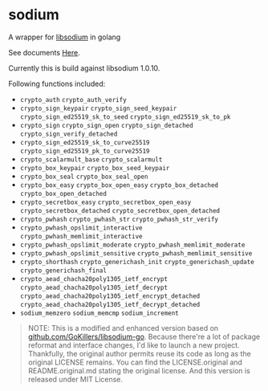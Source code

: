 # sodium
A wrapper for [libsodium](https://github.com/jedisct1/libsodium) in golang

See documents [Here](https://godoc.org/github.com/jamesruan/sodium).

Currently this is build against libsodium 1.0.10.

Following functions included:
 - `crypto_auth` `crypto_auth_verify`
 - `crypto_sign_keypair` `crypto_sign_seed_keypair` `crypto_sign_ed25519_sk_to_seed` `crypto_sign_ed25519_sk_to_pk`
 - `crypto_sign` `crypto_sign_open` `crypto_sign_detached` `crypto_sign_verify_detached`
 - `crypto_sign_ed25519_sk_to_curve25519` `crypto_sign_ed25519_pk_to_curve25519`
 - `crypto_scalarmult_base` `crypto_scalarmult`
 - `crypto_box_keypair` `crypto_box_seed_keypair`
 - `crypto_box_seal` `crypto_box_seal_open`
 - `crypto_box_easy` `crypto_box_open_easy` `crypto_box_detached` `crypto_box_open_detached`
 - `crypto_secretbox_easy` `crypto_secretbox_open_easy` `crypto_secretbox_detached` `crypto_secretbox_open_detached`
 - `crypto_pwhash` `crypto_pwhash_str` `crypto_pwhash_str_verify`
 - `crypto_pwhash_opslimit_interactive` `crypto_pwhash_memlimit_interactive`
 - `crypto_pwhash_opslimit_moderate` `crypto_pwhash_memlimit_moderate`
 - `crypto_pwhash_opslimit_sensitive` `crypto_pwhash_memlimit_sensitive`
 - `crypto_shorthash` `crypto_generichash_init` `crypto_generichash_update` `crypto_generichash_final`
 - `crypto_aead_chacha20poly1305_ietf_encrypt` `crypto_aead_chacha20poly1305_ietf_decrypt` `crypto_aead_chacha20poly1305_ietf_encrypt_detached` `crypto_aead_chacha20poly1305_ietf_decrypt_detached`
 - `sodium_memzero` `sodium_memcmp` `sodium_increment`

> NOTE: This is a modified and enhanced version based on [github.com/GoKillers/libsodium-go](https://github.com/GoKillers/libsodium-go).
> Because there're a lot of package reformat and interface changes, I'd like to launch a new project.
> Thankfully, the original author permits reuse its code as long as the original LICENSE remains.
> You can find the LICENSE.original and README.original.md stating the original license.
> And this version is released under MIT License.

